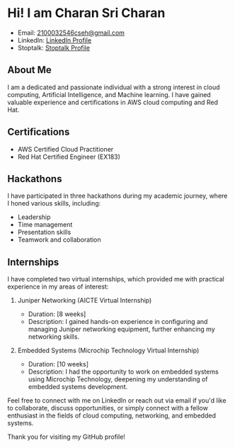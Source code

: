 # Hi! I am   Charan Sri Charan


- Email: 2100032546cseh@gmail.com
- LinkedIn: [LinkedIn Profile](https://www.linkedin.com/in/devi-sri-charan-939208248/)
- Stoptalk: [Stoptalk Profile](https://www.stopstalk.com/user/profile/DEVI07)
  
## About Me

I am a dedicated and passionate individual with a strong interest in cloud computing, Artificial Intelligence, and Machine learning. I have gained valuable experience and certifications in AWS cloud computing and Red Hat.


## Certifications

- AWS Certified Cloud Practitioner
- Red Hat Certified Engineer (EX183)

## Hackathons

I have participated in three hackathons during my academic journey, where I honed various skills, including:

- Leadership
- Time management
- Presentation skills
- Teamwork and collaboration

## Internships

I have completed two virtual internships, which provided me with practical experience in my areas of interest:

1. Juniper Networking (AICTE Virtual Internship)
   - Duration: [8 weeks]
   - Description: I gained hands-on experience in configuring and managing Juniper networking equipment, further enhancing my networking skills.

2. Embedded Systems (Microchip Technology Virtual Internship)
   - Duration: [10 weeks]
   - Description: I had the opportunity to work on embedded systems using Microchip Technology, deepening my understanding of embedded systems development.


Feel free to connect with me on LinkedIn or reach out via email if you'd like to collaborate, discuss opportunities, or simply connect with a fellow enthusiast in the fields of cloud computing, networking, and embedded systems.

Thank you for visiting my GitHub profile!
